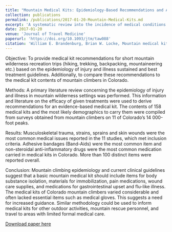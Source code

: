 ```yaml
---
title: "Mountain Medical Kits: Epidemiology-Based Recommendations and Analysis of Medical Supplies carried by Mountain Climbers in Colorado."
collection: publications
permalink: /publications/2017-01-20-Mountain-Medical-Kits.md
excerpt: 'A systematic review into the incidence of medical conditions occuring in the backcountry, with a proposed medical kit based on WMS recommendations for the commonest conditions found in the review.'
date: 2017-01-20
venue: 'Journal of Travel Medicine'
paperurl: 'https://doi.org/10.1093/jtm/taw088'
citation: 'William E. Brandenburg, Brian W. Locke, Mountain medical kits: epidemiology-based recommendations and analysis of medical supplies carried by mountain climbers in Colorado, Journal of Travel Medicine, Volume 24, Issue 2, March/April 2017, taw088, https://doi.org/10.1093/jtm/taw088'
---
```

Objective: To provide medical kit recommendations for short mountain wilderness recreation trips (hiking, trekking, backpacking, mountaineering etc.) based on the epidemiology of injury and illness sustained and best treatment guidelines. Additionally, to compare these recommendations to the medical kit contents of mountain climbers in Colorado.

Methods: A primary literature review concerning the epidemiology of injury and illness in mountain wilderness settings was performed. This information and literature on the efficacy of given treatments were used to derive recommendations for an evidence-based medical kit. The contents of 158 medical kits and the most likely demographics to carry them were compiled from surveys obtained from mountain climbers on 11 of Colorado’s 14 000-foot peaks.

Results: Musculoskeletal trauma, strains, sprains and skin wounds were the most common medical issues reported in the 11 studies, which met inclusion criteria. Adhesive bandages (Band-Aids) were the most common item and non-steroidal anti-inflammatory drugs were the most common medication carried in medical kits in Colorado. More than 100 distinct items were reported overall.

Conclusion: Mountain climbing epidemiology and current clinical guidelines suggest that a basic mountain medical kit should include items for body substance isolation, materials for immobilization, pain medications, wound care supplies, and medications for gastrointestinal upset and flu-like illness. The medical kits of Colorado mountain climbers varied considerable and often lacked essential items such as medical gloves. This suggests a need for increased guidance. Similar methodology could be used to inform medical kits for other outdoor activities, mountain rescue personnel, and travel to areas with limited formal medical care.

[Download paper here](https://doi.org/10.1093/jtm/taw088)
